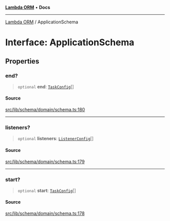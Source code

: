 [**Lambda ORM**](../README.md) • **Docs**

***

[Lambda ORM](../README.md) / ApplicationSchema

# Interface: ApplicationSchema

## Properties

### end?

> `optional` **end**: [`TaskConfig`](TaskConfig.md)[]

#### Source

[src/lib/schema/domain/schema.ts:180](https://github.com/lambda-orm/lambdaorm-base/blob/aa369ded9e7763a31678c0168646a8ee1291b500/src/lib/schema/domain/schema.ts#L180)

***

### listeners?

> `optional` **listeners**: [`ListenerConfig`](ListenerConfig.md)[]

#### Source

[src/lib/schema/domain/schema.ts:179](https://github.com/lambda-orm/lambdaorm-base/blob/aa369ded9e7763a31678c0168646a8ee1291b500/src/lib/schema/domain/schema.ts#L179)

***

### start?

> `optional` **start**: [`TaskConfig`](TaskConfig.md)[]

#### Source

[src/lib/schema/domain/schema.ts:178](https://github.com/lambda-orm/lambdaorm-base/blob/aa369ded9e7763a31678c0168646a8ee1291b500/src/lib/schema/domain/schema.ts#L178)
